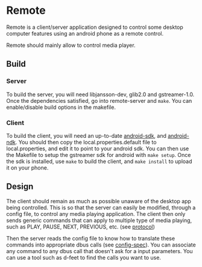 # Remote
Remote is a client/server application designed to control some desktop computer
features using an android phone as a remote control.

Remote should mainly allow to control media player.

## Build
### Server
To build the server, you will need libjansson-dev, glib2.0 and gstreamer-1.0. Once the
dependencies satisfied, go into remote-server and `make`.
You can enable/disable build options in the makefile.

### Client
To build the client, you will need an up-to-date [android-sdk](http://developer.android.com/sdk/index.html),
and [android-ndk](http://developer.android.com/tools/sdk/ndk/index.html).
You should then copy the local.properties.default file to local.properties,
and edit it to point to your android sdk.
You can then use the Makefile to setup the gstreamer sdk for android with `make setup`.
Once the sdk is installed, use `make` to build the client, and `make install` to upload
it on your phone.

## Design
The client should remain as much as possible unaware of the desktop app being
controlled. This is so that the server can easily be modified, through a config
file, to control any media playing application. The client then only sends
generic commands that can apply to multiple type of media playing, such as PLAY,
PAUSE, NEXT, PREVIOUS, etc. (see [protocol](https://github.com/rcatolino/remote/blob/master/protocol.md))

Then the server reads the config file to know how to translate these commands
into appropriate dbus calls (see [config-spec](https://github.com/rcatolino/remote/blob/master/config-spec.md)).
You can associate any command to any dbus call that doesn't ask for a input
parameters. You can use a tool such as d-feet to find the calls you want to use.

